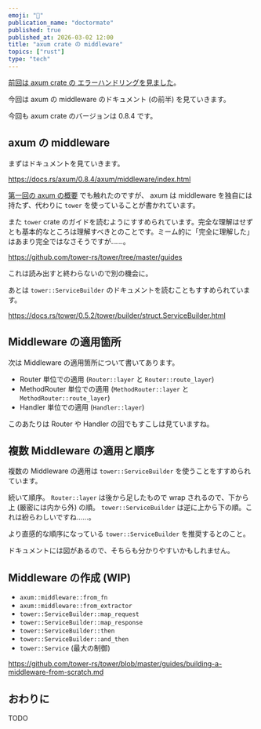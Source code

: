 ```yaml
---
emoji: "🦔"
publication_name: "doctormate"
published: true
published_at: 2026-03-02 12:00
title: "axum crate の middleware"
topics: ["rust"]
type: "tech"
---
```


[前回は axum crate の エラーハンドリングを見ました](https://zenn.dev/doctormate/articles/0ae1263c351356)。

今回は axum の middleware のドキュメント (の前半) を見ていきます。

今回も axum crate のバージョンは 0.8.4 です。

## axum の middleware

まずはドキュメントを見ていきます。

<https://docs.rs/axum/0.8.4/axum/middleware/index.html>

[第一回の axum の概要](https://zenn.dev/doctormate/articles/37c97d448cc218) でも触れたのですが、 axum は middleware を独自には持たず、代わりに `tower` を使っていることが書かれています。

また `tower` crate のガイドを読むようにすすめられています。完全な理解はせずとも基本的なところは理解すべきとのことです。ミーム的に「完全に理解した」はあまり完全ではなさそうですが……。

<https://github.com/tower-rs/tower/tree/master/guides>

これは読み出すと終わらないので別の機会に。

あとは `tower::ServiceBuilder` のドキュメントを読むこともすすめられています。

<https://docs.rs/tower/0.5.2/tower/builder/struct.ServiceBuilder.html>

## Middleware の適用箇所

次は Middleware の適用箇所について書いてあります。

- Router 単位での適用 (`Router::layer` と `Router::route_layer`)
- MethodRouter 単位での適用 (`MethodRouter::layer` と `MethodRouter::route_layer`)
- Handler 単位での適用 (`Handler::layer`)

このあたりは Router や Handler の回でもすこしは見ていますね。

## 複数 Middleware の適用と順序

複数の Middleware の適用は `tower::ServiceBuilder` を使うことをすすめられています。

続いて順序。 `Router::layer` は後から足したもので wrap されるので、下から上 (厳密には内から外) の順。 `tower::ServiceBuilder` は逆に上から下の順。これは紛らわしいですね……。

より直感的な順序になっている `tower::ServiceBuilder` を推奨するとのこと。

ドキュメントには図があるので、そちらも分かりやすいかもしれません。

## Middleware の作成 (WIP)

- `axum::middleware::from_fn`
- `axum::middleware::from_extractor`
- `tower::ServiceBuilder::map_request`
- `tower::ServiceBuilder::map_response`
- `tower::ServiceBuilder::then`
- `tower::ServiceBuilder::and_then`
- `tower::Service` (最大の制御)

<https://github.com/tower-rs/tower/blob/master/guides/building-a-middleware-from-scratch.md>

## おわりに

TODO
